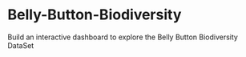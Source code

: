 # Belly-Button-Biodiversity
Build an interactive dashboard to explore the Belly Button Biodiversity DataSet
